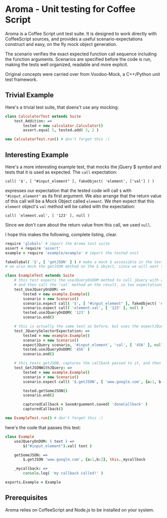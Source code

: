 # Aroma - Unit testing for Coffee Script

Aroma is a Coffee Script unit test suite. It is designed to work directly with CoffeeScript sources, and provides a useful scenario-expectations construct and easy, on the fly mock object generation.

The scenario verifies the exact expected function call sequence including the function arguments. Scenarios are specified before the code is run, making the tests well organized, readable and more explicit. 

Original concepts were carried over from Voodoo-Mock, a C++/Python unit test framework.

## Trivial Example
Here's a trivial test suite, that doens't use any mocking:


```coffeescript
class CalculatorTest extends Suite
	test_Addition: =>
		tested = new calculator.Calculator()
		assert.equal 5, tested.add( 3, 2 )

new CalculatorTest.run() # don't forget this :)
```

## Interesting Example
Here's a more interesting example test, that mocks the jQuery $ symbol and tests that it is used as expected. 
The `call` expectation: 

	call( '$', [ "#input_element" ], fakeObject( 'element', ['val'] ) )

expresses our expectation that the tested code will call `$` with `"#input_element"` as its first argument. We also arrange that
the return value of this call will be a Mock Object called `element`.
We *then* expect that this `element` object's `val` method will be called with the expectation:

	call( 'element.val', [ '123' ], null )

Since we don't care about the return value from this call, we used `null`.
	

I hope this makes the following, complete listing, clear.


```coffeescript
require 'globals' # import the Aroma test suite
assert = require 'assert'
example = require 'example/example' # import the tested unit

fakeGlobal( '$', [ 'getJSON' ] ) # make a mock $ accessible in the tested unit 
# we also mock the getJSON method on the $ object, since we will want to use it later for expectations

class ExampleTest extends Suite
	# this test expects the useJQueryOnDOM method to call jQuery with a selector, 
	# and then call the 'val' method on the result, so two expectations overall.
	test_UseJQueryOnDOM: =>
		tested = new example.Example()
		scenario = new Scenario()
		scenario.expect call( '$', [ "#input_element" ], fakeObject( 'element', ['val'] ) )
		scenario.expect call( 'element.val', [ '123' ], null )
		tested.useJQueryOnDOM( '123' )
		scenario.end()

	# this is actually the same test as before, but uses the expectJQuery shorthand
	test_JQuerySelectorExpectation: =>
		tested = new example.Example()
		scenario = new Scenario()
		expectJQuery scenario, '#input_element', 'val', [ '456' ], null
		tested.useJQueryOnDOM( '456' )
		scenario.end()

	# this tests getJSON, captures the callback passed to it, and then calls it
	test_GetJSONWithJQuery: =>
		tested = new example.Example()
		scenario = new Scenario()
		scenario.expect call( '$.getJSON', [ 'www.google.com', {a:1, b:2}, new SaveArguement( 'doneCallback' ) ], null )

		tested.getSomeJSON()
		scenario.end()

		capturedCallback = SaveArguement.saved( 'doneCallback' )
		capturedCallback()

new ExampleTest.run() # don't forget this :)
```

here's the code that passes this test:
```coffeescript
class Example
	useJQueryOnDOM: ( text ) =>
		$("#input_element").val( text )

	getSomeJSON: =>
		$.getJSON 'www.google.com', {a:1,b:2}, this._mycallback

	_mycallback: =>
		console.log( 'my callback called!' )

exports.Example = Example
```

## Prerequisites
Aroma relies on CoffeeScript and Node.js to be installed on your system.

